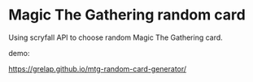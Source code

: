 # Magic The Gathering random card

Using scryfall API to choose random Magic The Gathering card.

demo:

https://grelap.github.io/mtg-random-card-generator/
